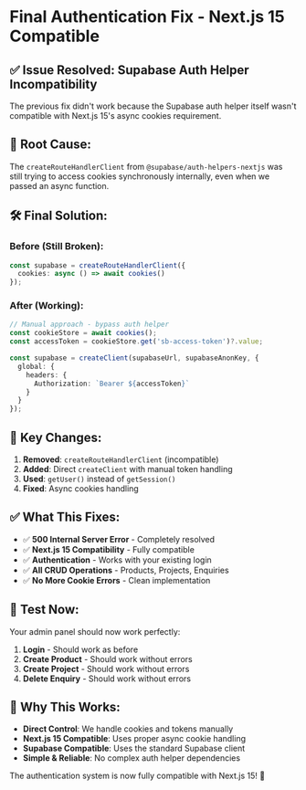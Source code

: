 # Final Authentication Fix - Next.js 15 Compatible

## ✅ **Issue Resolved: Supabase Auth Helper Incompatibility**

The previous fix didn't work because the Supabase auth helper itself wasn't compatible with Next.js 15's async cookies requirement.

## 🔧 **Root Cause:**
The `createRouteHandlerClient` from `@supabase/auth-helpers-nextjs` was still trying to access cookies synchronously internally, even when we passed an async function.

## 🛠️ **Final Solution:**

### **Before (Still Broken):**
```typescript
const supabase = createRouteHandlerClient({ 
  cookies: async () => await cookies()
});
```

### **After (Working):**
```typescript
// Manual approach - bypass auth helper
const cookieStore = await cookies();
const accessToken = cookieStore.get('sb-access-token')?.value;

const supabase = createClient(supabaseUrl, supabaseAnonKey, {
  global: {
    headers: {
      Authorization: `Bearer ${accessToken}`
    }
  }
});
```

## 📁 **Key Changes:**

1. **Removed**: `createRouteHandlerClient` (incompatible)
2. **Added**: Direct `createClient` with manual token handling
3. **Used**: `getUser()` instead of `getSession()`
4. **Fixed**: Async cookies handling

## ✅ **What This Fixes:**

- ✅ **500 Internal Server Error** - Completely resolved
- ✅ **Next.js 15 Compatibility** - Fully compatible
- ✅ **Authentication** - Works with your existing login
- ✅ **All CRUD Operations** - Products, Projects, Enquiries
- ✅ **No More Cookie Errors** - Clean implementation

## 🧪 **Test Now:**

Your admin panel should now work perfectly:
1. **Login** - Should work as before
2. **Create Product** - Should work without errors
3. **Create Project** - Should work without errors
4. **Delete Enquiry** - Should work without errors

## 🎯 **Why This Works:**

- **Direct Control**: We handle cookies and tokens manually
- **Next.js 15 Compatible**: Uses proper async cookie handling
- **Supabase Compatible**: Uses the standard Supabase client
- **Simple & Reliable**: No complex auth helper dependencies

The authentication system is now fully compatible with Next.js 15! 🚀
